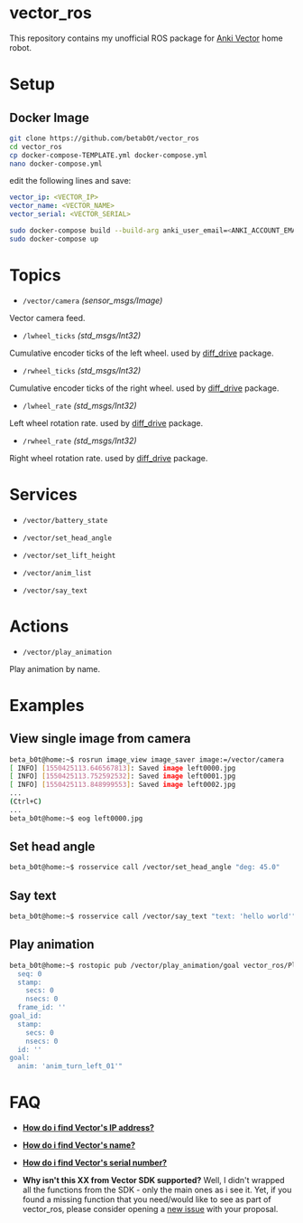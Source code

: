# vector_ros
This repository contains my unofficial ROS package for [Anki Vector](https://www.anki.com/en-us/vector) home robot.

# Setup
## Docker Image
```sh
git clone https://github.com/betab0t/vector_ros
cd vector_ros
cp docker-compose-TEMPLATE.yml docker-compose.yml
nano docker-compose.yml
```
edit the following lines and save:
```yaml
vector_ip: <VECTOR_IP>
vector_name: <VECTOR_NAME>
vector_serial: <VECTOR_SERIAL> 
```

```sh
sudo docker-compose build --build-arg anki_user_email=<ANKI_ACCOUNT_EMAIL> --build-arg anki_user_password=<ANKI_ACCOUNT_PASSWORD>
sudo docker-compose up
```

# Topics
* `/vector/camera`  *(sensor_msgs/Image)*

Vector camera feed.

* `/lwheel_ticks` *(std_msgs/Int32)*

Cumulative encoder ticks of the left wheel. used by [diff_drive](https://github.com/merose/diff_drive) package.

* `/rwheel_ticks`  *(std_msgs/Int32)*

Cumulative encoder ticks of the right wheel. used by [diff_drive](https://github.com/merose/diff_drive) package.

* `/lwheel_rate`  *(std_msgs/Int32)*

Left wheel rotation rate. used by [diff_drive](https://github.com/merose/diff_drive) package.

* `/rwheel_rate`  *(std_msgs/Int32)*

Right wheel rotation rate. used by [diff_drive](https://github.com/merose/diff_drive) package.

# Services

* `/vector/battery_state`

* `/vector/set_head_angle`

* `/vector/set_lift_height`

* `/vector/anim_list`

* `/vector/say_text`

# Actions

* `/vector/play_animation`

Play animation by name.

# Examples
## View single image from camera
```sh
beta_b0t@home:~$ rosrun image_view image_saver image:=/vector/camera
[ INFO] [1550425113.646567813]: Saved image left0000.jpg
[ INFO] [1550425113.752592532]: Saved image left0001.jpg
[ INFO] [1550425113.848999553]: Saved image left0002.jpg
...
(Ctrl+C)
...
beta_b0t@home:~$ eog left0000.jpg
```

## Set head angle
```sh
beta_b0t@home:~$ rosservice call /vector/set_head_angle "deg: 45.0"
```

## Say text
```sh
beta_b0t@home:~$ rosservice call /vector/say_text "text: 'hello world'"
```

## Play animation 
```sh
beta_b0t@home:~$ rostopic pub /vector/play_animation/goal vector_ros/PlayAnimationActionGoal "header:
  seq: 0
  stamp:
    secs: 0
    nsecs: 0
  frame_id: ''
goal_id:
  stamp:
    secs: 0
    nsecs: 0
  id: ''
goal:
  anim: 'anim_turn_left_01'"
```

# FAQ
- **[How do i find Vector's IP address?](https://developer.anki.com/vector/docs/troubleshooting.html#can-t-find-vector-s-ip-address)**

- **[How do i find Vector's name?](https://developer.anki.com/vector/docs/troubleshooting.html#can-t-find-robot-name)**

- **[How do i find Vector's serial number?](https://developer.anki.com/vector/docs/troubleshooting.html#can-t-find-serial-number)**

- **Why isn't this XX from Vector SDK supported?** Well, I didn't wrapped all the functions from the SDK - only the main ones as i see it. Yet, if you found a missing function that you need/would like to see as part of vector_ros, please consider opening a [new issue](https://github.com/betab0t/vector_ros/issues/new) with your proposal.

